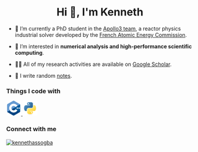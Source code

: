 <h1 align="center">Hi 👋, I'm Kenneth</h1>

- 🔭 I’m currently a PhD student in the [Apollo3 team](https://hal-cea.archives-ouvertes.fr/cea-02509714), a reactor physics industrial solver developed by the [French Atomic Energy Commission](https://www.cea.fr/english).

- 🌱 I’m interested in **numerical analysis and high-performance scientific computing**.

- 👨‍💻 All of my research activities are available on [Google Scholar](https://scholar.google.com/citations?user=zumTckUAAAAJ).

- 📝 I write random [notes](https://kennethassogba.github.io/notes.html).

<h3 align="left">Things I code with</h3>
<p align="left"> <a href="https://isocpp.org/" target="_blank" rel="noreferrer"> <img src="https://raw.githubusercontent.com/devicons/devicon/master/icons/cplusplus/cplusplus-original.svg" alt="cplusplus" width="40" height="40"/> </a> <a href="https://www.python.org" target="_blank" rel="noreferrer"> <img src="https://raw.githubusercontent.com/devicons/devicon/master/icons/python/python-original.svg" alt="python" width="40" height="40"/> </a> </p>

<h3 align="left">Connect with me</h3>
<p align="left">
<a href="https://linkedin.com/in/kennethassogba" target="blank"><img align="center" src="https://raw.githubusercontent.com/rahuldkjain/github-profile-readme-generator/master/src/images/icons/Social/linked-in-alt.svg" alt="kennethassogba" height="30" width="40" /></a>
</p>



